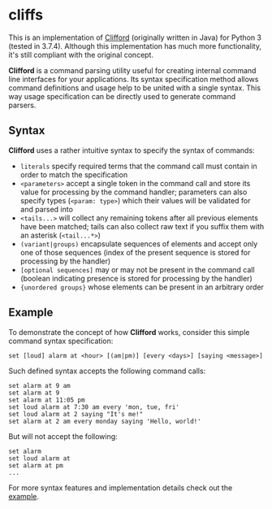 # cliffs
This is an implementation of [Clifford](https://github.com/michalwa/Clifford)
(originally written in Java) for Python 3 (tested in 3.7.4).
Although this implementation has much more functionality,
it's still compliant with the original concept.

**Clifford** is a command parsing utility useful for creating internal
command line interfaces for your applications. Its syntax specification method
allows command definitions and usage help to be united with a single syntax.
This way usage specification can be directly used to generate command parsers.

## Syntax
**Clifford** uses a rather intuitive syntax to specify the syntax of commands:
- `literals` specify required terms that the command call must contain
  in order to match the specification
- `<parameters>` accept a single token in the command call and store its value
  for processing by the command handler; parameters can also specify types
  (`<param: type>`) which their values will be validated for and parsed into
- `<tails...>` will collect any remaining tokens after all previous elements
  have been matched; tails can also collect raw text if you suffix them with an asterisk
  (`<tail...*>`)
- `(variant|groups)` encapsulate sequences of elements and accept only one of
  those sequences (index of the present sequence is stored for processing by the handler)
- `[optional sequences]` may or may not be present in the command call
  (boolean indicating presence is stored for processing by the handler)
- `{unordered groups}` whose elements can be present in an arbitrary order

## Example
To demonstrate the concept of how **Clifford** works, consider this simple command syntax
specification:

    set [loud] alarm at <hour> [(am|pm)] [every <days>] [saying <message>]

Such defined syntax accepts the following command calls:

    set alarm at 9 am
    set alarm at 9
    set alarm at 11:05 pm
    set loud alarm at 7:30 am every 'mon, tue, fri'
    set loud alarm at 2 saying "It's me!"
    set alarm at 2 am every monday saying 'Hello, world!'

But will not accept the following:

    set alarm
    set loud alarm at
    set alarm at pm
    ...

For more syntax features and implementation details check out the [example](example.py).
